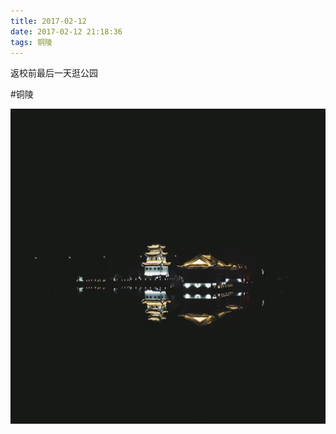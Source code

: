 ```yaml
---
title: 2017-02-12
date: 2017-02-12 21:18:36
tags: 铜陵
---
```


<p>返校前最后一天逛公园</p>

#铜陵

![](/assets/images/2017/02/ed0003e6b1d639e11b334e82f600b48f.jpg)
